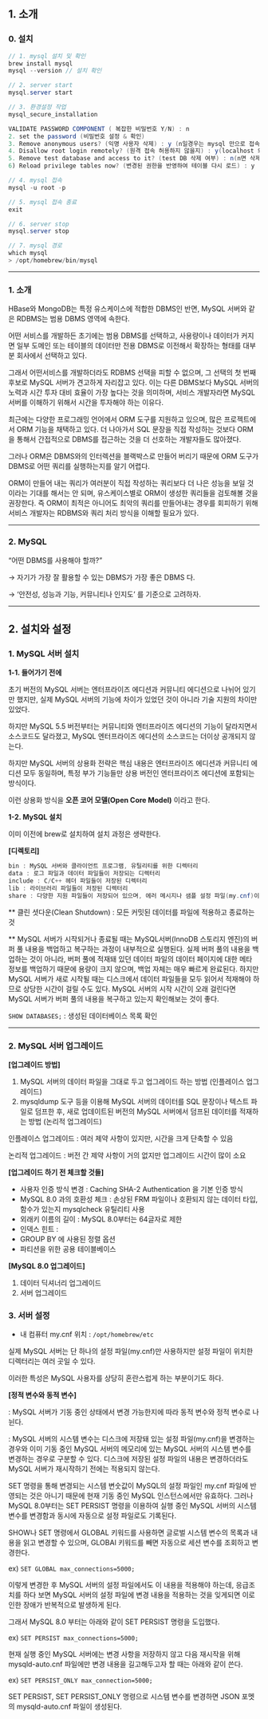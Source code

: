 ## 1. 소개

### 0. 설치

```java
// 1. mysql 설치 및 확인
brew install mysql
mysql --version // 설치 확인

// 2. server start
mysql.server start

// 3. 환경설정 작업
mysql_secure_installation

VALIDATE PASSWORD COMPONENT ( 복잡한 비밀번호 Y/N) : n
2. set the password (비밀번호 설정 & 확인)
3. Remove anonymous users? (익명 사용자 삭제) : y (n일경우는 mysql 만으로 접속 가능)
4. Disallow root login remotely? (원격 접속 허용하지 않을지) : y(localhost 외 다른 IP에서의 접속을 허용하지 않게 된다.)
5. Remove test database and access to it? (test DB 삭제 여부) : n(n면 삭제되지 않는다.)
6) Reload privilege tables now? (변경된 권한을 반영하여 테이블 다시 로드) : y

// 4. mysql 접속
mysql -u root -p

// 5. mysql 접속 종료
exit

// 6. server stop
mysql.server stop

// 7. mysql 경로
which mysql
> /opt/homebrew/bin/mysql
```

---

### 1. 소개

HBase와 MongoDB는 특정 유스케이스에 적합한 DBMS인 반면, MySQL 서버와 같은 RDBMS는 범용 DBMS 영역에 속한다.

어떤 서비스를 개발하든 초기에는 범용 DBMS를 선택하고, 사용량이나 데이터가 커지면 일부 도메인 또는 테이블의 데이터만 전용 DBMS로 이전해서 확장하는 형태를 대부분 회사에서 선택하고 있다.

그래서 어떤서비스를 개발하더라도 RDBMS 선택을 피할 수 없으며, 그 선택의 첫 번째 후보로 MySQL 서버가 견고하게 자리잡고 있다. 이는 다른 DBMS보다 MySQL 서버의 노력과 시간 투자 대비 효율이 가장 높다는 것을 의미하며, 서비스 개발자라면 MySQL 서버를 이해하기 위해서 시간을 투자해야 하는 이유다.

최근에는 다양한 프로그래밍 언어에서 ORM 도구를 지원하고 있으며, 많은 프로젝트에서 ORM 기능을 채택하고 있다. 더 나아가서 SQL 문장을 직접 작성하는 것보다 ORM을 통해서 간접적으로 DBMS를 접근하는 것을 더 선호하는 개발자들도 많아졌다.

그러나 ORM은 DBMS와의 인터렉션을 블랙박스로 만들어 버리기 때문에 ORM 도구가 DBMS로 어떤 쿼리를 실행하는지를 알기 어렵다.

ORM이 만들어 내는 쿼리가 여러분이 직접 작성하는 쿼리보다 더 나은 성능을 보일 것이라는 기대를 해서는 안 되며, 유스케이스별로 ORM이 생성한 쿼리들을 검토해볼 것을 권장한다. 즉 ORM이 최적은 아니어도 최악의 쿼리를 만들어내는 경우를 회피하기 위해 서비스 개발자는 RDBMS와 쿼리 처리 방식을 이해할 필요가 있다.

---

### 2. MySQL

“어떤 DBMS를 사용해야 할까?”

→ 자기가 가장 잘 활용할 수 있는 DBMS가 가장 좋은 DBMS 다.

→ ‘안전성, 성능과 기능, 커뮤니티나 인지도’ 를 기준으로 고려하자.

---

## 2. 설치와 설정

### 1. MySQL 서버 설치

**1-1. 들어가기 전에**

초기 버전의 MySQL 서버는 엔터프라이즈 에디션과 커뮤니티 에디션으로 나뉘어 있기만 했지만, 실제 MySQL 서버의 기능에 차이가 있었던 것이 아니라 기술 지원의 차이만 있었다.

하지만 MySQL 5.5 버전부터는 커뮤니티와 엔터프라이즈 에디션의 기능이 달라지면서 소스코드도 달라졌고, MySQL 엔터프라이즈 에디션의 소스코드는 더이상 공개되지 않는다.

하지만 MySQL 서버의 상용화 전략은 핵심 내용은 엔터프라이즈 에디션과 커뮤니티 에디션 모두 동일하며, 특정 부가 기능들만 상용 버전인 엔터프라이즈 에디션에 포함되는 방식이다.

이런 상용화 방식을 **오픈 코어 모델(Open Core Model)** 이라고 한다.

**1-2. MySQL 설치**

이미 이전에 brew로 설치하여 설치 과정은 생략한다.

**[디렉토리]**

```java
bin : MySQL 서버와 클라이언트 프로그램, 유틸리티를 위한 디렉터리
data : 로그 파일과 데이터 파일들이 저장되는 디렉터리
include : C/C++ 헤더 파일들이 저장된 디렉터리
lib : 라이브러리 파일들이 저장된 디렉터리
share : 다양한 지원 파일들이 저장되어 있으며, 에러 메시지나 샘플 설정 파일(my.cnf)이 있는 디렉터리
```

\*\* 클린 셧다운(Clean Shutdown) : 모든 커밋된 데이터를 파일에 적용하고 종료하는 것

\*\* MySQL 서버가 시작되거나 종료될 때는 MySQL서버(InnoDB 스토리지 엔진)의 버퍼 풀 내용을 백업하고 복구하는 과정이 내부적으로 실행된다. 실제 버퍼 풀의 내용을 백업하는 것이 아니라, 버퍼 풀에 적재돼 있던 데이터 파일의 데이터 페이지에 대한 메타 정보를 백업하기 때문에 용량이 크지 않으며, 백업 자체는 매우 빠르게 완료된다. 하지만 MySQL 서버가 새로 시작될 때는 디스크에서 데이터 파일들을 모두 읽어서 적재해야 하므로 상당한 시간이 걸릴 수도 있다. MySQL 서버의 시작 시간이 오래 걸린다면 MySQL 서버가 버퍼 풀의 내용을 복구하고 있는지 확인해보는 것이 좋다.

`SHOW DATABASES;` : 생성된 데이터베이스 목록 확인

---

### 2. MySQL 서버 업그레이드

**[업그레이드 방법]**

1. MySQL 서버의 데이터 파일을 그대로 두고 업그레이드 하는 방법 (인플레이스 업그레이드)
2. mysqldump 도구 등을 이용해 MySQL 서버의 데이터를 SQL 문장이나 텍스트 파일로 덤프한 후, 새로 업데이트된 버전의 MySQL 서버에서 덤프된 데이터를 적재하는 방법 (논리적 업그레이드)

인플레이스 업그레이드 : 여러 제약 사항이 있지만, 시간을 크게 단축할 수 있음

논리적 업그레이드 : 버전 간 제약 사항이 거의 없지만 업그레이드 시간이 많이 소요

**[업그레이드 하기 전 체크할 것들]**

-   사용자 인증 방식 변경 : Caching SHA-2 Authentication 을 기본 인증 방식
-   MySQL 8.0 과의 호환성 체크 : 손상된 FRM 파일이나 호환되지 않는 데이터 타입, 함수가 있는지 mysqlcheck 유틸리티 사용
-   외래키 이름의 길이 : MySQL 8.0부터는 64글자로 제한
-   인덱스 힌트 :
-   GROUP BY 에 사용된 정렬 옵션
-   파티션을 위한 공용 테이블베이스

**[MySQL 8.0 업그레이드]**

1. 데이터 딕셔너리 업그레이드
2. 서버 업그레이드

### 3. 서버 설정

-   내 컴퓨터 my.cnf 위치 : `/opt/homebrew/etc`

실제 MySQL 서버는 단 하나의 설정 파일(my.cnf)만 사용하지만 설정 파일이 위치한 디렉터리는 여러 곳일 수 있다.

이러한 특성은 MySQL 사용자를 상당히 혼란스럽게 하는 부분이기도 하다.

**[정적 변수와 동적 변수]**

: MySQL 서버가 기동 중인 상태에서 변경 가능한지에 따라 동적 변수와 정적 변수로 나뉜다.

: MySQL 서버의 시스템 변수는 디스크에 저장돼 있는 설정 파일(my.cnf)을 변경하는 경우와 이미 기동 중인 MySQL 서버의 메모리에 있는 MySQL 서버의 시스템 변수를 변경하는 경우로 구분할 수 있다. 디스크에 저장된 설정 파일의 내용은 변경하더라도 MySQL 서버가 재시작하기 전에는 적용되지 않는다.

SET 명령을 통해 변경되는 시스템 변숫값이 MySQL의 설정 파일인 my.cnf 파일에 반영되는 것은 아니기 때문에 현재 기동 중인 MySQL 인스턴스에서만 유효하다. 그러나 MySQL 8.0부터는 SET PERSIST 명령을 이용하여 실행 중인 MySQL 서버의 시스템 변수를 변경함과 동시에 자동으로 설정 파일로도 기록된다.

SHOW나 SET 명령에서 GLOBAL 키워드를 사용하면 글로벌 시스템 변수의 목록과 내용을 읽고 변경할 수 있으며, GLOBAl 키워드를 빼면 자동으로 세션 변수를 조회하고 변경한다.

ex) `SET GLOBAL max_connections=5000;`

이렇게 변경한 후 MySQL 서버의 설정 파일에서도 이 내용을 적용해야 하는데, 응급조치를 하다 보면 MySQL 서버의 설정 파일에 변경 내용을 적용하는 것을 잊게되면 이로 인한 장애가 반복적으로 발생하게 된다.

그래서 MySQL 8.0 부터는 아래와 같이 SET PERSIST 명령을 도입했다.

ex) `SET PERSIST max_connections=5000;`

현재 실행 중인 MySQL 서버에는 변경 사항을 저장하지 않고 다음 재시작을 위해 mysqld-auto.cnf 파일에만 변경 내용을 길고해두고자 할 때는 아래와 같이 쓴다.

ex) `SET PERSIST_ONLY max_connection=5000;`

SET PERSIST, SET PERSIST_ONLY 명령으로 시스템 변수를 변경하면 JSON 포멧의 mysqld-auto.cnf 파일이 생성된다.
